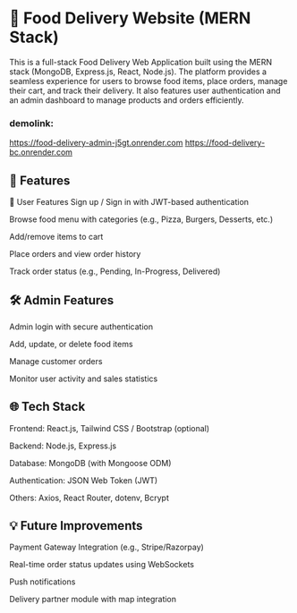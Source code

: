# 🍔 Food Delivery Website (MERN Stack)
This is a full-stack Food Delivery Web Application built using the MERN stack (MongoDB, Express.js, React, Node.js). The platform provides a seamless experience for users to browse food items, place orders, manage their cart, and track their delivery. It also features user authentication and an admin dashboard to manage products and orders efficiently.
### demolink: 
https://food-delivery-admin-j5gt.onrender.com
https://food-delivery-bc.onrender.com

## 🚀 Features
👤 User Features
Sign up / Sign in with JWT-based authentication

Browse food menu with categories (e.g., Pizza, Burgers, Desserts, etc.)

Add/remove items to cart

Place orders and view order history

Track order status (e.g., Pending, In-Progress, Delivered)

## 🛠️ Admin Features
Admin login with secure authentication

Add, update, or delete food items

Manage customer orders

Monitor user activity and sales statistics

## 🌐 Tech Stack
Frontend: React.js, Tailwind CSS / Bootstrap (optional)

Backend: Node.js, Express.js

Database: MongoDB (with Mongoose ODM)

Authentication: JSON Web Token (JWT)

Others: Axios, React Router, dotenv, Bcrypt
 
## 💡 Future Improvements
Payment Gateway Integration (e.g., Stripe/Razorpay)

Real-time order status updates using WebSockets

Push notifications

Delivery partner module with map integration
